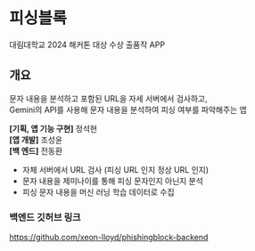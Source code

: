 # 피싱블록

대림대학교 2024 해커톤 대상 수상 출품작 APP

## 개요

문자 내용을 분석하고 포함된 URL을 자세 서버에서 검사하고,<br>
Gemini의 API를 사용해 문자 내용을 분석하여 피싱 여부를 파악해주는 앱

<b>[기획, 앱 기능 구현]</b> 정석현<br>
<b>[앱 개발]</b> 조성윤<br>
<b>[백 엔드]</b> 전동환 
<br>

- 자체 서버에서 URL 검사 (피싱 URL 인지 정상 URL 인지)<br>
- 문자 내용을 제미나이를 통해 피싱 문자인지 아닌지 분석<br>
- 피싱 문자 내용을 머신 러닝 학습 데이터로 수집<br>

### 백엔드 깃허브 링크
https://github.com/xeon-lloyd/phishingblock-backend
